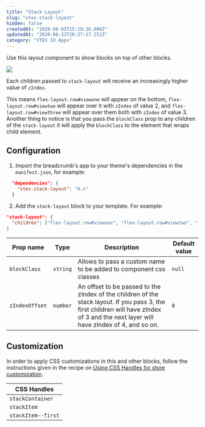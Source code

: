 ```yaml
---
title: "Stack Layout"
slug: "vtex-stack-layout"
hidden: false
createdAt: "2020-06-03T15:19:16.096Z"
updatedAt: "2020-06-23T20:27:17.252Z"
category: "VTEX IO Apps"
---
```


Use this layout component to show blocks on top of other blocks.

![](https://raw.githubusercontent.com/vtexdocs/dev-portal-content/main/images/vtex-stack-layout-0.png)

Each children passed to `stack-layout` will receive an increasingly higher value of `zIndex`.

This means `flex-layout.row#viewone` will appear on the bottom, `flex-layout.row#viewtwo` will appear over it with `zIndex` of value 2, and `flex-layout.row#viewthree` will appear over them both with `zIndex` of value 3. Another thing to notice is that you pass the `blockClass` prop to any children of the `stack-layout` it will apply the `blockClass` to the element that wraps child element.

## Configuration

1. Import the breadcrumb's app to your theme's dependencies in the `manifest.json`, for example:

```json
  "dependencies": {
    "vtex.stack-layout": "0.x"
  }
```

2. Add the `stack-layout` block to your template. For example:

```json
"stack-layout": {
  "children": ["flex-layout.row#viewone", "flex-layout.row#viewtwo", "flex-layout.row#viewthree]
}
```

| Prop name      | Type     | Description                                                                                                                                                                            | Default value |
| -------------- | -------- | -------------------------------------------------------------------------------------------------------------------------------------------------------------------------------------- | ------------- |
| `blockClass`   | `string` | Allows to pass a custom name to be added to component css classes                                                                                                                      | `null`        |
| `zIndexOffset` | `number` | An offset to be passed to the zIndex of the children of the stack layout. If you pass 3, the first children will have zIndex of 3 and the next layer will have zIndex of 4, and so on. | `0`           |

## Customization

In order to apply CSS customizations in this and other blocks, follow the instructions given in the recipe on [Using CSS Handles for store customization](https://vtex.io/docs/recipes/style/using-css-handles-for-store-customization). 

| CSS Handles       |
| ------------------|
| `stackContainer`  |
| `stackItem`       |
| `stackItem--first`|